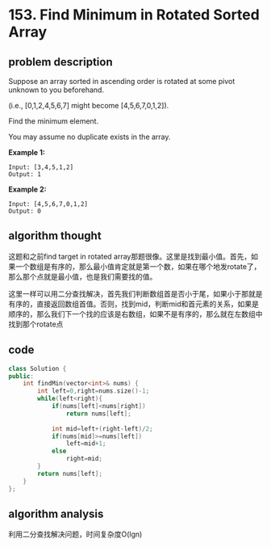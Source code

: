 # 153. Find Minimum in Rotated Sorted Array

## problem description

Suppose an array sorted in ascending order is rotated at some pivot unknown to you beforehand.

(i.e.,  [0,1,2,4,5,6,7] might become  [4,5,6,7,0,1,2]).

Find the minimum element.

You may assume no duplicate exists in the array.

**Example 1:**

```text
Input: [3,4,5,1,2] 
Output: 1
```

**Example 2:**

```text
Input: [4,5,6,7,0,1,2]
Output: 0
```

## algorithm thought

这题和之前find target in rotated array那题很像。这里是找到最小值。首先，如果一个数组是有序的，那么最小值肯定就是第一个数，如果在哪个地发rotate了，那么那个点就是最小值，也是我们需要找的值。

这里一样可以用二分查找解决，首先我们判断数组首是否小于尾，如果小于那就是有序的，直接返回数组首值。否则，找到mid，判断mid和首元素的关系，如果是顺序的，那么我们下一个找的应该是右数组，如果不是有序的，那么就在左数组中找到那个rotate点

## code

```c++
class Solution {
public:
    int findMin(vector<int>& nums) {
        int left=0,right=nums.size()-1;
        while(left<right){
            if(nums[left]<nums[right])
                return nums[left];
            
            int mid=left+(right-left)/2;
            if(nums[mid]>=nums[left])
                left=mid+1;
            else
                right=mid;
        }
        return nums[left];
    }
};
```

## algorithm analysis

利用二分查找解决问题，时间复杂度O(lgn)